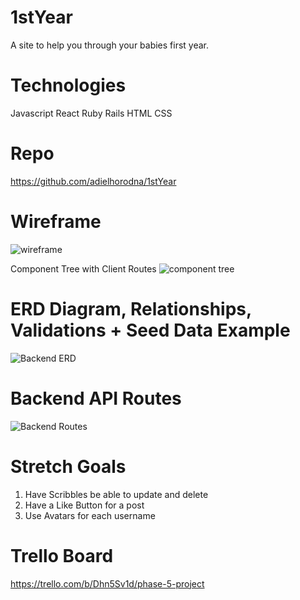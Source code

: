 # 1stYear
A site to help you through your babies first year.


# Technologies 
Javascript React Ruby Rails HTML CSS 

# Repo 
https://github.com/adielhorodna/1stYear


# Wireframe 
![wireframe](https://user-images.githubusercontent.com/114962321/225041542-fe7d5220-c28c-4690-bd0c-818646b79a7c.png)

 Component Tree with Client Routes
![component tree](https://user-images.githubusercontent.com/114962321/225041728-a44cd213-038a-4fb2-bb55-9d87fc830562.png)

# ERD Diagram, Relationships, Validations + Seed Data Example
![Backend ERD](https://user-images.githubusercontent.com/114962321/225042048-c02500ce-7671-44e0-af05-e03e27409f60.png)

# Backend API Routes
![Backend Routes](https://user-images.githubusercontent.com/114962321/225054649-e3fd3cc0-34d6-410d-891a-2fbc3f62a157.png)

# Stretch Goals
1. Have Scribbles be able to update and delete
2. Have a Like Button for a post
3. Use Avatars for each username 

# Trello Board
https://trello.com/b/Dhn5Sv1d/phase-5-project
